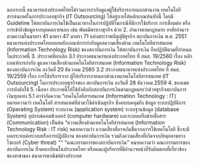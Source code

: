 นอกจากนี้ ธนาคารแห่งประเทศไทยได้รวมการกำกับดูแลผู้ใช้บริการภายนอกด้านงาน
เทคโนโลยีสารสนเทศในการประกอบธุรกิจ (IT Outsourcing) ให้อยู่ภายใต้หลักเกณฑ์ฉบับนี้
โดยมี Guideline ให้สถาบันการเงินใช้เป็นแนวทางในการปฏิบัติในกรณีที่มีการใช้บริการ การเชื่อมต่อ
หรือการเข้าถึงข้อมูลจากบุคคลภายนอก เช่น พันธมิตรทางธุรกิจ ด้วย
2. อำนาจตามกฎหมาย
อาศัยอำนาจตามความในมาตรา 41 มาตรา 47 มาตรา 71 แห่งพระราชบัญญัติธุรกิจ
สถาบันการเงิน พ.ศ. 2551 ธนาคารแห่งประเทศไทยออกหลักเกณฑ์การกำกับดูแลความเสี่ยงด้าน
เทคโนโลยีสารสนเทศ (Information Technology Risk) ของสถาบันการเงิน ให้สถาบันการเงิน
ถือปฏิบัติตามที่กำหนดในประกาศนี้
3. ประกาศที่ยกเลิก
3.1 ประกาศธนาคารแห่งประเทศไทย ที่ สนส. 19/2560 เรื่อง หลักเกณฑ์การกำกับ
ดูแลความเสี่ยงด้านเทคโนโลยีสารสนเทศ (Information Technology Risk) ของสถาบันการเงิน
ลงวันที่ 20 ธันวาคม 2560
3.2 ประกาศธนาคารแห่งประเทศไทย ที่ สนส. 19/2559 เรื่อง การใช้บริการจาก
ผู้ให้บริการภายนอกด้านงานเทคโนโลยีสารสนเทศ (IT Outsourcing) ในการประกอบธุรกิจของ
สถาบันการเงิน ลงวันที่ 28 ธันวาคม 2559
4. ขอบเขตการบังคับใช้
5. เนื้อหา
ประกาศนี้ให้ใช้บังคับกับสถาบันการเงินตามกฎหมายว่าด้วยธุรกิจสถาบันการเงินทุกแห่ง
5.1 คำจำกัดความ
“เทคโนโลยีสารสนเทศ (Information Technology : IT) หมายความว่า เทคโนโลยี
สารสนเทศที่นำมาใช้ดำเนินธุรกิจ ซึ่งครอบคลุมถึง ข้อมูล ระบบปฏิบัติการ (Operating System)
ระบบงาน (application system) ระบบฐานข้อมูล (database System) อุปกรณ์คอมพิวเตอร์ (computer
hardware) และระบบเครือข่ายสื่อสาร (Communication) เป็นต้น
“ความเสี่ยงด้านเทคโนโลยีสารสนเทศ (Information Technology Risk : IT risk)
หมายความว่า ความเสี่ยงที่อาจเกิดขึ้นจากการใช้เทคโนโลยี ซึ่งจะมีผลกระทบต่อระบบหรือการปฏิบัติงาน
ของสถาบันการเงิน รวมถึงความเสี่ยงที่เกิดจากภัยคุกคามทางไซเบอร์ (Cyber threat)
""
“คณะกรรมการของสถาบันการเงิน” หมายความว่า คณะกรรมการของสถาบันการเงิน
ที่จดทะเบียนในประเทศไทย หรือคณะผู้บริหารที่มีอำนาจหน้าที่รับผิดชอบที่เกี่ยวข้องของสาขาของ
ธนาคารพาณิชย์ต่างประเทศ
